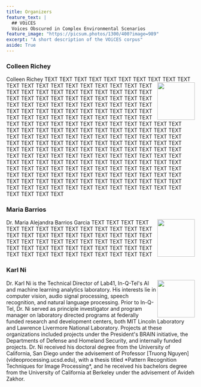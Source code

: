 ```yaml
---
title: Organizers
feature_text: |
  ## VOiCES
  Voices Obscured in Complex Environmental Scenarios
feature_image: "https://picsum.photos/1300/400?image=989"
excerpt: "A short description of the VOiCES corpus"
aside: True
---
```


### Colleen Richey

Colleen Richey TEXT TEXT TEXT TEXT TEXT TEXT TEXT TEXT
<img align="right" width="100" src="https://www.sri.com/sites/default/files/styles/node_main/public/bios/colleen_richey_mp_310x226.jpg">
TEXT TEXT TEXT TEXT TEXT TEXT TEXT TEXT TEXT TEXT TEXT TEXT TEXT TEXT TEXT TEXT TEXT TEXT
TEXT TEXT TEXT TEXT TEXT TEXT TEXT TEXT TEXT TEXT TEXT TEXT TEXT TEXT TEXT TEXT TEXT TEXT
TEXT TEXT TEXT TEXT TEXT TEXT TEXT TEXT TEXT TEXT TEXT TEXT TEXT TEXT TEXT TEXT TEXT TEXT
TEXT TEXT TEXT TEXT TEXT TEXT TEXT TEXT TEXT TEXT TEXT TEXT TEXT TEXT TEXT TEXT TEXT TEXT
TEXT TEXT TEXT TEXT TEXT TEXT TEXT TEXT TEXT TEXT TEXT TEXT TEXT TEXT TEXT TEXT TEXT TEXT
TEXT TEXT TEXT TEXT TEXT TEXT TEXT TEXT TEXT TEXT TEXT TEXT TEXT TEXT TEXT TEXT TEXT TEXT
TEXT TEXT TEXT TEXT TEXT TEXT TEXT TEXT TEXT TEXT TEXT TEXT TEXT TEXT TEXT TEXT TEXT TEXT
TEXT TEXT TEXT TEXT TEXT TEXT TEXT TEXT TEXT TEXT TEXT TEXT TEXT TEXT TEXT TEXT TEXT TEXT
TEXT TEXT TEXT TEXT TEXT TEXT TEXT TEXT TEXT TEXT TEXT TEXT TEXT TEXT TEXT TEXT TEXT TEXT
TEXT TEXT TEXT TEXT TEXT TEXT TEXT TEXT TEXT TEXT TEXT TEXT TEXT TEXT TEXT TEXT TEXT TEXT
TEXT TEXT TEXT TEXT TEXT TEXT TEXT TEXT TEXT TEXT TEXT TEXT TEXT TEXT TEXT TEXT TEXT TEXT


### Maria Barrios

Dr. Maria Alejandra Barrios Garcia 
<img align="right" width="100" src="http://www.rochester.edu/pr/Review/V71N6/images/feature2_2.jpg">
TEXT TEXT TEXT TEXT TEXT TEXT TEXT TEXT TEXT TEXT TEXT TEXT TEXT TEXT TEXT TEXT TEXT TEXT
TEXT TEXT TEXT TEXT TEXT TEXT TEXT TEXT TEXT TEXT TEXT TEXT TEXT TEXT TEXT TEXT TEXT TEXT
TEXT TEXT TEXT TEXT TEXT TEXT TEXT TEXT TEXT TEXT TEXT TEXT TEXT TEXT TEXT TEXT TEXT TEXT

### Karl Ni

<img align="right" width=100 src="https://pbs.twimg.com/profile_images/753626585773793280/AtEfWgvZ_400x400.jpg">
Dr. Karl Ni is the Technical Director of Lab41, In-Q-Tel's AI and machine learning analytics laboratory. His interests lie in computer vision, audio signal processing, speech recognition, and natural language processing. Prior to In-Q-Tel, Dr. Ni served as principle investigator and program manager on laboratory directed programs at federally funded research and development centers, both MIT Lincoln Laboratory and Lawrence Livermore National Laboratory. Projects at these organizations included projects under the President's BRAIN initiative, the Departments of Defense and Homeland Security, and internally funded projects. Dr. Ni received his doctoral degree from the University of California, San Diego under the advisement of Professor [Truong Nguyen](videoprocessing.ucsd.edu), with a thesis titled *Pattern Recognition Techniques for Image Processing*, and he received his bachelors degree from the University of California at Berkeley under the advisement of Avideh Zakhor.
